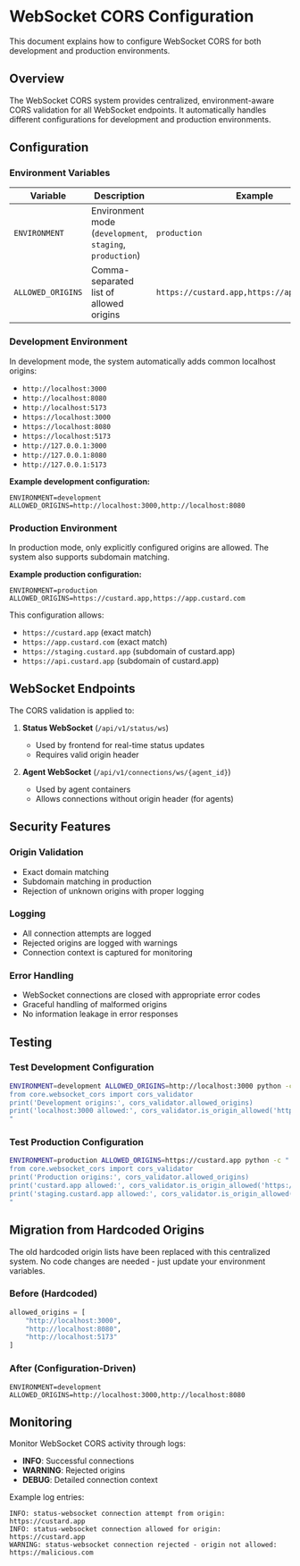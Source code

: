 # WebSocket CORS Configuration

This document explains how to configure WebSocket CORS for both development and production environments.

## Overview

The WebSocket CORS system provides centralized, environment-aware CORS validation for all WebSocket endpoints. It automatically handles different configurations for development and production environments.

## Configuration

### Environment Variables

| Variable | Description | Example |
|----------|-------------|---------|
| `ENVIRONMENT` | Environment mode (`development`, `staging`, `production`) | `production` |
| `ALLOWED_ORIGINS` | Comma-separated list of allowed origins | `https://custard.app,https://app.custard.com` |

### Development Environment

In development mode, the system automatically adds common localhost origins:

- `http://localhost:3000`
- `http://localhost:8080`
- `http://localhost:5173`
- `https://localhost:3000`
- `https://localhost:8080`
- `https://localhost:5173`
- `http://127.0.0.1:3000`
- `http://127.0.0.1:8080`
- `http://127.0.0.1:5173`

**Example development configuration:**
```env
ENVIRONMENT=development
ALLOWED_ORIGINS=http://localhost:3000,http://localhost:8080
```

### Production Environment

In production mode, only explicitly configured origins are allowed. The system also supports subdomain matching.

**Example production configuration:**
```env
ENVIRONMENT=production
ALLOWED_ORIGINS=https://custard.app,https://app.custard.com
```

This configuration allows:
- `https://custard.app` (exact match)
- `https://app.custard.com` (exact match)
- `https://staging.custard.app` (subdomain of custard.app)
- `https://api.custard.app` (subdomain of custard.app)

## WebSocket Endpoints

The CORS validation is applied to:

1. **Status WebSocket** (`/api/v1/status/ws`)
   - Used by frontend for real-time status updates
   - Requires valid origin header

2. **Agent WebSocket** (`/api/v1/connections/ws/{agent_id}`)
   - Used by agent containers
   - Allows connections without origin header (for agents)

## Security Features

### Origin Validation
- Exact domain matching
- Subdomain matching in production
- Rejection of unknown origins with proper logging

### Logging
- All connection attempts are logged
- Rejected origins are logged with warnings
- Connection context is captured for monitoring

### Error Handling
- WebSocket connections are closed with appropriate error codes
- Graceful handling of malformed origins
- No information leakage in error responses

## Testing

### Test Development Configuration
```bash
ENVIRONMENT=development ALLOWED_ORIGINS=http://localhost:3000 python -c "
from core.websocket_cors import cors_validator
print('Development origins:', cors_validator.allowed_origins)
print('localhost:3000 allowed:', cors_validator.is_origin_allowed('http://localhost:3000'))
"
```

### Test Production Configuration
```bash
ENVIRONMENT=production ALLOWED_ORIGINS=https://custard.app python -c "
from core.websocket_cors import cors_validator
print('Production origins:', cors_validator.allowed_origins)
print('custard.app allowed:', cors_validator.is_origin_allowed('https://custard.app'))
print('staging.custard.app allowed:', cors_validator.is_origin_allowed('https://staging.custard.app'))
"
```

## Migration from Hardcoded Origins

The old hardcoded origin lists have been replaced with this centralized system. No code changes are needed - just update your environment variables.

### Before (Hardcoded)
```python
allowed_origins = [
    "http://localhost:3000",
    "http://localhost:8080", 
    "http://localhost:5173"
]
```

### After (Configuration-Driven)
```env
ENVIRONMENT=development
ALLOWED_ORIGINS=http://localhost:3000,http://localhost:8080
```

## Monitoring

Monitor WebSocket CORS activity through logs:

- **INFO**: Successful connections
- **WARNING**: Rejected origins
- **DEBUG**: Detailed connection context

Example log entries:
```
INFO: status-websocket connection attempt from origin: https://custard.app
INFO: status-websocket connection allowed for origin: https://custard.app
WARNING: status-websocket connection rejected - origin not allowed: https://malicious.com
```
